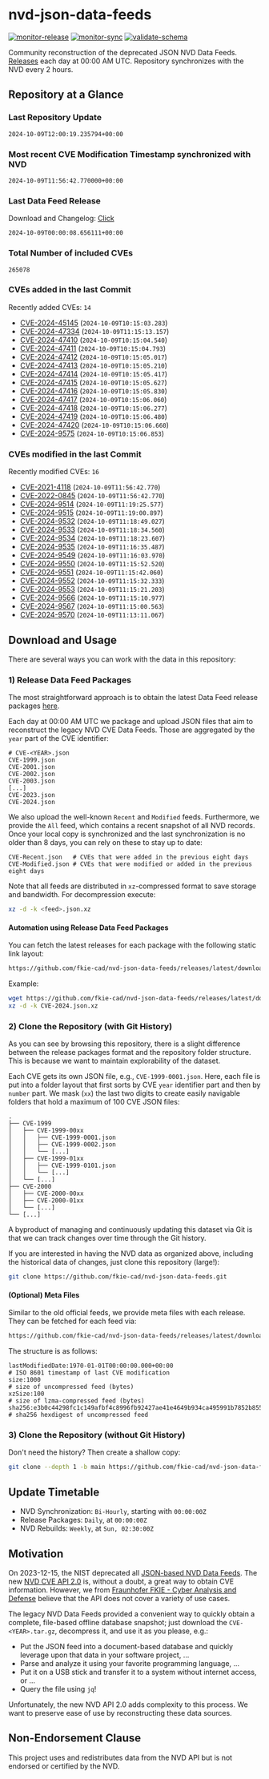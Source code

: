 # nvd-json-data-feeds

[![monitor-release](https://github.com/fkie-cad/nvd-json-data-feeds/actions/workflows/monitor_release.yml/badge.svg)](https://github.com/fkie-cad/nvd-json-data-feeds/actions/workflows/monitor_release.yml)
[![monitor-sync](https://github.com/fkie-cad/nvd-json-data-feeds/actions/workflows/monitor_sync.yml/badge.svg)](https://github.com/fkie-cad/nvd-json-data-feeds/actions/workflows/monitor_sync.yml)
[![validate-schema](https://github.com/fkie-cad/nvd-json-data-feeds/actions/workflows/validate_schema.yml/badge.svg)](https://github.com/fkie-cad/nvd-json-data-feeds/actions/workflows/validate_schema.yml)

Community reconstruction of the deprecated JSON NVD Data Feeds.
[Releases](https://github.com/fkie-cad/nvd-json-data-feeds/releases/latest) each day at 00:00 AM UTC.
Repository synchronizes with the NVD every 2 hours.

## Repository at a Glance

### Last Repository Update

```plain
2024-10-09T12:00:19.235794+00:00
```

### Most recent CVE Modification Timestamp synchronized with NVD

```plain
2024-10-09T11:56:42.770000+00:00
```

### Last Data Feed Release

Download and Changelog: [Click](https://github.com/fkie-cad/nvd-json-data-feeds/releases/latest)

```plain
2024-10-09T00:00:08.656111+00:00
```

### Total Number of included CVEs

```plain
265078
```

### CVEs added in the last Commit

Recently added CVEs: `14`

- [CVE-2024-45145](CVE-2024/CVE-2024-451xx/CVE-2024-45145.json) (`2024-10-09T10:15:03.283`)
- [CVE-2024-47334](CVE-2024/CVE-2024-473xx/CVE-2024-47334.json) (`2024-10-09T11:15:13.157`)
- [CVE-2024-47410](CVE-2024/CVE-2024-474xx/CVE-2024-47410.json) (`2024-10-09T10:15:04.540`)
- [CVE-2024-47411](CVE-2024/CVE-2024-474xx/CVE-2024-47411.json) (`2024-10-09T10:15:04.793`)
- [CVE-2024-47412](CVE-2024/CVE-2024-474xx/CVE-2024-47412.json) (`2024-10-09T10:15:05.017`)
- [CVE-2024-47413](CVE-2024/CVE-2024-474xx/CVE-2024-47413.json) (`2024-10-09T10:15:05.210`)
- [CVE-2024-47414](CVE-2024/CVE-2024-474xx/CVE-2024-47414.json) (`2024-10-09T10:15:05.417`)
- [CVE-2024-47415](CVE-2024/CVE-2024-474xx/CVE-2024-47415.json) (`2024-10-09T10:15:05.627`)
- [CVE-2024-47416](CVE-2024/CVE-2024-474xx/CVE-2024-47416.json) (`2024-10-09T10:15:05.830`)
- [CVE-2024-47417](CVE-2024/CVE-2024-474xx/CVE-2024-47417.json) (`2024-10-09T10:15:06.060`)
- [CVE-2024-47418](CVE-2024/CVE-2024-474xx/CVE-2024-47418.json) (`2024-10-09T10:15:06.277`)
- [CVE-2024-47419](CVE-2024/CVE-2024-474xx/CVE-2024-47419.json) (`2024-10-09T10:15:06.480`)
- [CVE-2024-47420](CVE-2024/CVE-2024-474xx/CVE-2024-47420.json) (`2024-10-09T10:15:06.660`)
- [CVE-2024-9575](CVE-2024/CVE-2024-95xx/CVE-2024-9575.json) (`2024-10-09T10:15:06.853`)


### CVEs modified in the last Commit

Recently modified CVEs: `16`

- [CVE-2021-4118](CVE-2021/CVE-2021-41xx/CVE-2021-4118.json) (`2024-10-09T11:56:42.770`)
- [CVE-2022-0845](CVE-2022/CVE-2022-08xx/CVE-2022-0845.json) (`2024-10-09T11:56:42.770`)
- [CVE-2024-9514](CVE-2024/CVE-2024-95xx/CVE-2024-9514.json) (`2024-10-09T11:19:25.577`)
- [CVE-2024-9515](CVE-2024/CVE-2024-95xx/CVE-2024-9515.json) (`2024-10-09T11:19:00.897`)
- [CVE-2024-9532](CVE-2024/CVE-2024-95xx/CVE-2024-9532.json) (`2024-10-09T11:18:49.027`)
- [CVE-2024-9533](CVE-2024/CVE-2024-95xx/CVE-2024-9533.json) (`2024-10-09T11:18:34.560`)
- [CVE-2024-9534](CVE-2024/CVE-2024-95xx/CVE-2024-9534.json) (`2024-10-09T11:18:23.607`)
- [CVE-2024-9535](CVE-2024/CVE-2024-95xx/CVE-2024-9535.json) (`2024-10-09T11:16:35.487`)
- [CVE-2024-9549](CVE-2024/CVE-2024-95xx/CVE-2024-9549.json) (`2024-10-09T11:16:03.970`)
- [CVE-2024-9550](CVE-2024/CVE-2024-95xx/CVE-2024-9550.json) (`2024-10-09T11:15:52.520`)
- [CVE-2024-9551](CVE-2024/CVE-2024-95xx/CVE-2024-9551.json) (`2024-10-09T11:15:42.060`)
- [CVE-2024-9552](CVE-2024/CVE-2024-95xx/CVE-2024-9552.json) (`2024-10-09T11:15:32.333`)
- [CVE-2024-9553](CVE-2024/CVE-2024-95xx/CVE-2024-9553.json) (`2024-10-09T11:15:21.203`)
- [CVE-2024-9566](CVE-2024/CVE-2024-95xx/CVE-2024-9566.json) (`2024-10-09T11:15:10.977`)
- [CVE-2024-9567](CVE-2024/CVE-2024-95xx/CVE-2024-9567.json) (`2024-10-09T11:15:00.563`)
- [CVE-2024-9570](CVE-2024/CVE-2024-95xx/CVE-2024-9570.json) (`2024-10-09T11:13:11.067`)


## Download and Usage

There are several ways you can work with the data in this repository:

### 1) Release Data Feed Packages

The most straightforward approach is to obtain the latest Data Feed release packages [here](https://github.com/fkie-cad/nvd-json-data-feeds/releases/latest).

Each day at 00:00 AM UTC we package and upload JSON files that aim to reconstruct the legacy NVD CVE Data Feeds.
Those are aggregated by the `year` part of the CVE identifier:

```
# CVE-<YEAR>.json
CVE-1999.json
CVE-2001.json
CVE-2002.json
CVE-2003.json
[...]
CVE-2023.json
CVE-2024.json
```

We also upload the well-known `Recent` and `Modified` feeds.
Furthermore, we provide the `All` feed, which contains a recent snapshot of all NVD records.
Once your local copy is synchronized and the last synchronization is no older than 8 days, you can rely on these to stay up to date:

```plain
CVE-Recent.json   # CVEs that were added in the previous eight days
CVE-Modified.json # CVEs that were modified or added in the previous eight days
```

Note that all feeds are distributed in `xz`-compressed format to save storage and bandwidth.
For decompression execute:

```sh
xz -d -k <feed>.json.xz
```

#### Automation using Release Data Feed Packages

You can fetch the latest releases for each package with the following static link layout:

```sh
https://github.com/fkie-cad/nvd-json-data-feeds/releases/latest/download/CVE-<YEAR>.json.xz
```

Example:

```sh
wget https://github.com/fkie-cad/nvd-json-data-feeds/releases/latest/download/CVE-2024.json.xz
xz -d -k CVE-2024.json.xz
```

### 2) Clone the Repository (with Git History)

As you can see by browsing this repository, there is a slight difference between the release packages format and the repository folder structure.
This is because we want to maintain explorability of the dataset.

Each CVE gets its own JSON file, e.g., `CVE-1999-0001.json`.
Here, each file is put into a folder layout that first sorts by CVE `year` identifier part and then by `number` part.
We mask (`xx`) the last two digits to create easily navigable folders that hold a maximum of 100 CVE JSON files:

```plain
.
├── CVE-1999
│   ├── CVE-1999-00xx
│   │   ├── CVE-1999-0001.json
│   │   ├── CVE-1999-0002.json
│   │   └── [...]
│   ├── CVE-1999-01xx
│   │   ├── CVE-1999-0101.json
│   │   └── [...]
│   └── [...]
├── CVE-2000
│   ├── CVE-2000-00xx
│   ├── CVE-2000-01xx
│   └── [...]
└── [...]
```

A byproduct of managing and continuously updating this dataset via Git is that we can track changes over time through the Git history.

If you are interested in having the NVD data as organized above, including the historical data of changes, just clone this repository (large!):

```sh
git clone https://github.com/fkie-cad/nvd-json-data-feeds.git
```

#### (Optional) Meta Files

Similar to the old official feeds, we provide meta files with each release. They can be fetched for each feed via:

```sh
https://github.com/fkie-cad/nvd-json-data-feeds/releases/latest/download/CVE-<YEAR>.meta
```

The structure is as follows:

```plain
lastModifiedDate:1970-01-01T00:00:00.000+00:00                          # ISO 8601 timestamp of last CVE modification
size:1000                                                               # size of uncompressed feed (bytes)
xzSize:100                                                              # size of lzma-compressed feed (bytes)
sha256:e3b0c44298fc1c149afbf4c8996fb92427ae41e4649b934ca495991b7852b855 # sha256 hexdigest of uncompressed feed
```

### 3) Clone the Repository (without Git History)

Don't need the history? Then create a shallow copy:

```sh
git clone --depth 1 -b main https://github.com/fkie-cad/nvd-json-data-feeds.git
```


## Update Timetable

* NVD Synchronization: `Bi-Hourly`, starting with `00:00:00Z`
* Release Packages: `Daily`, at `00:00:00Z`
* NVD Rebuilds: `Weekly`, at `Sun, 02:30:00Z`


## Motivation

On 2023-12-15, the NIST deprecated all [JSON-based NVD Data Feeds](https://nvd.nist.gov/vuln/data-feeds#divRetirementBanner-1).
The new [NVD CVE API 2.0](https://nvd.nist.gov/developers/vulnerabilities) is, without a doubt, a great way to obtain CVE information.
However, we from [Fraunhofer FKIE - Cyber Analysis and Defense](https://www.fkie.fraunhofer.de/en/departments/cad.html) believe that the API does not cover a variety of use cases.

The legacy NVD Data Feeds provided a convenient way to quickly obtain a complete, file-based offline database snapshot; just download the `CVE-<YEAR>.tar.gz`, decompress it, and use it as you please, e.g.:

- Put the JSON feed into a document-based database and quickly leverage upon that data in your software project, ...
- Parse and analyze it using your favorite programming language, ...
- Put it on a USB stick and transfer it to a system without internet access, or ...
- Query the file using `jq`!

Unfortunately, the new NVD API 2.0 adds complexity to this process.
We want to preserve ease of use by reconstructing these data sources.

## Non-Endorsement Clause

This project uses and redistributes data from the NVD API but is not endorsed or certified by the NVD.